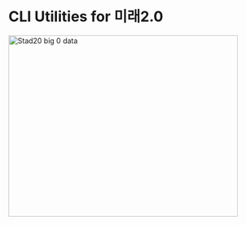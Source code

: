 # CLI Utilities for 미래2.0
<img width="450" height="357" alt="Stad20 big 0 data" src="https://github.com/user-attachments/assets/fd5aec7a-0338-479f-aad2-924beab5b891" />
